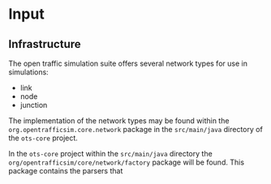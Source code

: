 # Input

## Infrastructure
The open traffic simulation suite offers several network types for use in simulations:

 - link
 - node
 - junction

The implementation of the network types may be found within the 
`org.opentrafficsim.core.network` package in the `src/main/java` directory of 
the `ots-core` project.

In the `ots-core` project within the `src/main/java` directory the `org/opentrafficsim/core/network/factory`
package will be found. This package contains the parsers that

